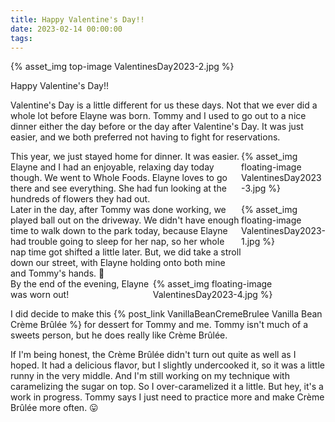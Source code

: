 ```yaml
---
title: Happy Valentine's Day!!
date: 2023-02-14 00:00:00
tags:
---
```


{% asset_img top-image ValentinesDay2023-2.jpg %}
<div class="post-body">
Happy Valentine's Day!! 

<br>
<!--more-->

Valentine's Day is a little different for us these days. Not that we ever did a whole lot before Elayne was born. Tommy and I used to go out to a nice dinner either the day before or the day after Valentine's Day. It was just easier, and we both preferred not having to fight for reservations. 

<div style="display:flex;">
This year, we just stayed home for dinner. It was easier. 
Elayne and I had an enjoyable, relaxing day today though. We went to Whole Foods. Elayne loves to go there and see everything. She had fun looking at the hundreds of flowers they had out. 
<div>
    {% asset_img floating-image ValentinesDay2023-3.jpg %}
</div>
</div>

<div style="display:flex;">
Later in the day, after Tommy was done working, we played ball out on the driveway. We didn't have enough time to walk down to the park today, because Elayne had trouble going to sleep for her nap, so her whole nap time got shifted a little later. But, we did take a stroll down our street, with Elayne holding onto both mine and Tommy's hands. 🥰
<div>
    {% asset_img floating-image ValentinesDay2023-1.jpg %}
</div>
</div>

<div style="display:flex;">
By the end of the evening, Elayne was worn out! 
<div>
    {% asset_img floating-image ValentinesDay2023-4.jpg %}
</div>
</div>

I did decide to make this {% post_link VanillaBeanCremeBrulee Vanilla Bean Crème Brûlée %} for dessert for Tommy and me. Tommy isn't much of a sweets person, but he does really like Crème Brûlée. 

If I'm being honest, the Crème Brûlée didn't turn out quite as well as I hoped. It had a delicious flavor, but I slightly undercooked it, so it was a little runny in the very middle. And I'm still working on my technique with caramelizing the sugar on top. So I over-caramelized it a little. But hey, it's a work in progress. Tommy says I just need to practice more and make Crème Brûlée more often. 😛

<br>
</div>

<br>
